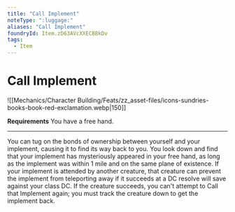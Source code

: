 ```yaml
---
title: "Call Implement"
noteType: ":luggage:"
aliases: "Call Implement"
foundryId: Item.zD63AVcXXECBBkDv
tags:
  - Item
---
```


# Call Implement
![[Mechanics/Character Building/Feats/zz_asset-files/icons-sundries-books-book-red-exclamation.webp|150]]

**Requirements** You have a free hand.

* * *

You can tug on the bonds of ownership between yourself and your implement, causing it to find its way back to you. You look down and find that your implement has mysteriously appeared in your free hand, as long as the implement was within 1 mile and on the same plane of existence. If your implement is attended by another creature, that creature can prevent the implement from teleporting away if it succeeds at a DC resolve will save against your class DC. If the creature succeeds, you can't attempt to Call that Implement again; you must track the creature down to get the implement back.
